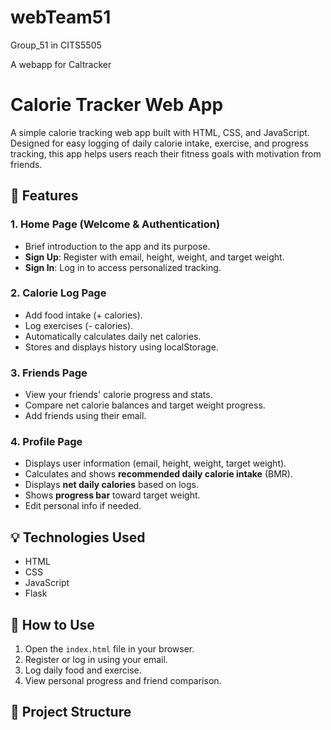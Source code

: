 # webTeam51

Group_51 in CITS5505

A webapp for Caltracker

# Calorie Tracker Web App

A simple calorie tracking web app built with HTML, CSS, and JavaScript. Designed for easy logging of daily calorie intake, exercise, and progress tracking, this app helps users reach their fitness goals with motivation from friends.

## 🌟 Features

### 1. Home Page (Welcome & Authentication)

- Brief introduction to the app and its purpose.
- **Sign Up**: Register with email, height, weight, and target weight.
- **Sign In**: Log in to access personalized tracking.

### 2. Calorie Log Page

- Add food intake (+ calories).
- Log exercises (- calories).
- Automatically calculates daily net calories.
- Stores and displays history using localStorage.

### 3. Friends Page

- View your friends' calorie progress and stats.
- Compare net calorie balances and target weight progress.
- Add friends using their email.

### 4. Profile Page

- Displays user information (email, height, weight, target weight).
- Calculates and shows **recommended daily calorie intake** (BMR).
- Displays **net daily calories** based on logs.
- Shows **progress bar** toward target weight.
- Edit personal info if needed.

## 💡 Technologies Used

- HTML
- CSS
- JavaScript
- Flask

## 🚀 How to Use

1. Open the `index.html` file in your browser.
2. Register or log in using your email.
3. Log daily food and exercise.
4. View personal progress and friend comparison.

## 📁 Project Structure
